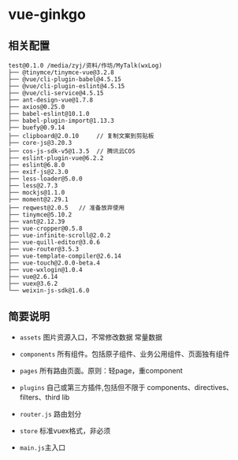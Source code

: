 # vue-ginkgo

## 相关配置
```
test@0.1.0 /media/zyj/资料/作坊/MyTalk(wxLog)
├── @tinymce/tinymce-vue@3.2.8
├── @vue/cli-plugin-babel@4.5.15
├── @vue/cli-plugin-eslint@4.5.15
├── @vue/cli-service@4.5.15
├── ant-design-vue@1.7.8
├── axios@0.25.0
├── babel-eslint@10.1.0
├── babel-plugin-import@1.13.3
├── buefy@0.9.14
├── clipboard@2.0.10     // 复制文案到剪贴板
├── core-js@3.20.3
├── cos-js-sdk-v5@1.3.5  // 腾讯云COS
├── eslint-plugin-vue@6.2.2
├── eslint@6.8.0
├── exif-js@2.3.0
├── less-loader@5.0.0
├── less@2.7.3
├── mockjs@1.1.0
├── moment@2.29.1
├── reqwest@2.0.5   // 准备放弃使用
├── tinymce@5.10.2 
├── vant@2.12.39
├── vue-cropper@0.5.8
├── vue-infinite-scroll@2.0.2
├── vue-quill-editor@3.0.6
├── vue-router@3.5.3
├── vue-template-compiler@2.6.14
├── vue-touch@2.0.0-beta.4
├── vue-wxlogin@1.0.4
├── vue@2.6.14
├── vuex@3.6.2
└── weixin-js-sdk@1.6.0
```

## 简要说明
- `assets` 图片资源入口，不常修改数据 常量数据
- `components` 所有组件。包括原子组件、业务公用组件、页面独有组件
- `pages` 所有路由页面。原则：轻page，重component
- `plugins` 自己或第三方插件,包括但不限于 components、directives、filters、third lib
- `router.js` 路由划分
- `store` 标准vuex格式，非必须

- `main.js`主入口
